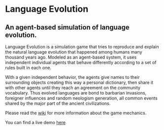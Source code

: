 # Language Evolution

## An agent-based simulation of language evolution.

Language Evolution is a simulation game that tries to reproduce and explain the natural language evolution 
that happened among humans many thousand years ago. Modeled as an agent-based system, it uses independent
individual agents that behave differently according to a set of rules built in each one.

With a given independent behavior, the agents give names to their surrounding objects creating this way a
personal dictionary, then share it with other agents until they reach an agreement on the community vocabulary.
Thus evolved languages are bond to barbarian invasions, foreigner influences and random neologism generation,
all common events shared by the major part of the ancient civilizations.

Please read the [wiki](https://github.com/landart/LanguageEvolution/wiki) for more information about the game mechanics.

You can find a live demo [here](http://landart.github.io/LanguageEvolution/)
